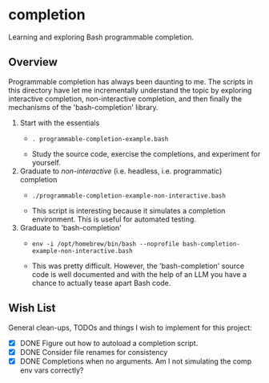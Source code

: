 # completion

Learning and exploring Bash programmable completion.


## Overview

Programmable completion has always been daunting to me. The scripts in this directory have let me incrementally
understand the topic by exploring interactive completion, non-interactive completion, and then finally the mechanisms
of the 'bash-completion' library. 

1. Start with the essentials
   * ```shell
     . programmable-completion-example.bash
     ```
   * Study the source code, exercise the completions, and experiment for yourself.
2. Graduate to *non-interactive* (i.e. headless, i.e. programmatic) completion
   * ```shell
     ./programmable-completion-example-non-interactive.bash
     ```
   * This script is interesting because it simulates a completion environment. This is useful for automated testing.
3. Graduate to 'bash-completion'
   * ```shell
     env -i /opt/homebrew/bin/bash --noprofile bash-completion-example-non-interactive.bash
     ```
   * This was pretty difficult. However, the 'bash-completion' source code is well documented and with the help of an
     LLM you have a chance to actually tease apart Bash code.


## Wish List

General clean-ups, TODOs and things I wish to implement for this project:

* [x] DONE Figure out how to autoload a completion script.
* [x] DONE Consider file renames for consistency
* [x] DONE Completions when no arguments. Am I not simulating the comp env vars correctly?
